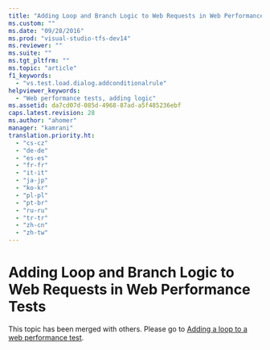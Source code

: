 ```yaml
---
title: "Adding Loop and Branch Logic to Web Requests in Web Performance Tests | Microsoft Docs"
ms.custom: ""
ms.date: "09/28/2016"
ms.prod: "visual-studio-tfs-dev14"
ms.reviewer: ""
ms.suite: ""
ms.tgt_pltfrm: ""
ms.topic: "article"
f1_keywords: 
  - "vs.test.load.dialog.addconditionalrule"
helpviewer_keywords: 
  - "Web performance tests, adding logic"
ms.assetid: da7cd07d-085d-4968-87ad-a5f485236ebf
caps.latest.revision: 28
ms.author: "ahomer"
manager: "kamrani"
translation.priority.ht: 
  - "cs-cz"
  - "de-de"
  - "es-es"
  - "fr-fr"
  - "it-it"
  - "ja-jp"
  - "ko-kr"
  - "pl-pl"
  - "pt-br"
  - "ru-ru"
  - "tr-tr"
  - "zh-cn"
  - "zh-tw"
---
```

# Adding Loop and Branch Logic to Web Requests in Web Performance Tests
This topic has been merged with others. Please go to [Adding a loop to a web performance test](../test_notintoc/adding-a-loop-to-a-web-performance-test.md).